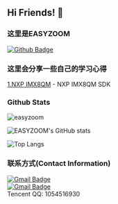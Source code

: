 ## Hi Friends! 👋<br/>

### 这里是EASYZOOM<br/>

[![Github Badge](https://img.shields.io/badge/-easyzoom-grey?style=flat&logo=github&logoColor=white&link=https://github.com/easyzoom/)](https://www.github.com/easyzoom/)

### 这里会分享一些自己的学习心得

[1.NXP IMX8QM](https://github.com/easyzoom/IMX8QM) - NXP IMX8QM SDK<br/>

### Github Stats

<p align=left> <img src=https://komarev.com/ghpvc/?username=easyzoom alt=easyzoom /> </p>

![EASYZOOM's GitHub stats](https://github-readme-stats.vercel.app/api?username=easyzoom&show_icons=true&theme=radical)

![Top Langs](https://github-readme-stats.vercel.app/api/top-langs/?username=easyzoom&langs_count=8&icon_color=CE1D2D&text_color=718096&bg_color=ffffff&hide_title=true)

### 联系方式(Contact Information)

[![Gmail Badge](https://img.shields.io/badge/-1054516930@qq.com-c14438?style=flat&logo=Gmail&logoColor=white&link=mailto:1054516930@qq.com)](mailto:1054516930@qq.com)<br/>
[![Gmail Badge](https://img.shields.io/badge/-easyzoom.wang@gmail.com-c14438?style=flat&logo=Gmail&logoColor=white&link=mailto:easyzoom.wang@gmail.com)](mailto:easyzoom.wang@gmail.com)<br/>
Tencent QQ: 1054516930
<!--
**easyzoom/easyzoom** is a ✨ _special_ ✨ repository because its `README.md` (this file) appears on your GitHub profile.

Here are some ideas to get you started:

- 🔭 I’m currently working on ...
- 🌱 I’m currently learning ...
- 👯 I’m looking to collaborate on ...
- 🤔 I’m looking for help with ...
- 💬 Ask me about ...
- 📫 How to reach me: ...
- 😄 Pronouns: ...
- ⚡ Fun fact: ...
-->
